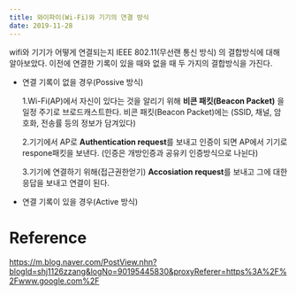```yaml
---
title: 와이파이(Wi-Fi)와 기기의 연결 방식
date: 2019-11-28
---
```


wifi와 기기가 어떻게 연결되는지 IEEE 802.11(무선랜 통신 방식) 의 결합방식에 대해 알아보았다.
이전에 연결한 기록이 있을 때와 없을 때 두 가지의 결합방식을 가진다.

- 연결 기록이 없을 경우(Possive 방식)

  1.Wi-Fi(AP)에서 자신이 있다는 것을 알리기 위해 **비콘 패킷(Beacon Packet)** 을 일정 주기로 브로드캐스트한다.
   비콘 패킷(Beacon Packet)에는 (SSID, 채널, 암호화, 전송률 등의 정보가 담겨있다)
   
  2.기기에서 AP로 **Authentication request**를 보내고 인증이 되면 AP에서 기기로 respone패킷을 보낸다.
  (인증은 개방인증과 공유키 인증방식으로 나뉜다)
  
  3.기기에 연결하기 위해(접근권한얻기) **Accosiation request**를 보내고 그에 대한 응답을 보내고 연결이 된다.
  
- 연결 기록이 있을 경우(Active 방식)










# Reference
<https://m.blog.naver.com/PostView.nhn?blogId=shj1126zzang&logNo=90195445830&proxyReferer=https%3A%2F%2Fwww.google.com%2F>
